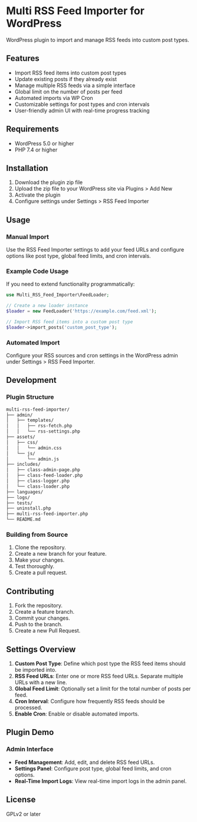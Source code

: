 # Multi RSS Feed Importer for WordPress

WordPress plugin to import and manage RSS feeds into custom post types.

## Features

- Import RSS feed items into custom post types
- Update existing posts if they already exist
- Manage multiple RSS feeds via a simple interface
- Global limit on the number of posts per feed
- Automated imports via WP Cron
- Customizable settings for post types and cron intervals
- User-friendly admin UI with real-time progress tracking

## Requirements

- WordPress 5.0 or higher
- PHP 7.4 or higher

## Installation

1. Download the plugin zip file
2. Upload the zip file to your WordPress site via Plugins > Add New
3. Activate the plugin
4. Configure settings under Settings > RSS Feed Importer

## Usage

### Manual Import

Use the RSS Feed Importer settings to add your feed URLs and configure options like post type, global feed limits, and cron intervals.

### Example Code Usage

If you need to extend functionality programmatically:

```php
use Multi_RSS_Feed_Importer\FeedLoader;

// Create a new loader instance
$loader = new FeedLoader('https://example.com/feed.xml');

// Import RSS feed items into a custom post type
$loader->import_posts('custom_post_type');
```

### Automated Import

Configure your RSS sources and cron settings in the WordPress admin under Settings > RSS Feed Importer.

## Development

### Plugin Structure

```bash
multi-rss-feed-importer/
├── admin/
│   ├── templates/
│   │   ├── rss-fetch.php
│   │   └── rss-settings.php
├── assets/
│   ├── css/
│   │   └── admin.css
│   └── js/
│       └── admin.js
├── includes/
│   ├── class-admin-page.php
│   ├── class-feed-loader.php
│   ├── class-logger.php
│   └── class-loader.php
├── languages/
├── logs/
├── tests/
├── uninstall.php
├── multi-rss-feed-importer.php
└── README.md
```

### Building from Source

1. Clone the repository.
2. Create a new branch for your feature.
3. Make your changes.
4. Test thoroughly.
5. Create a pull request.

## Contributing

1. Fork the repository.
2. Create a feature branch.
3. Commit your changes.
4. Push to the branch.
5. Create a new Pull Request.

## Settings Overview

1. **Custom Post Type**: Define which post type the RSS feed items should be imported into.
2. **RSS Feed URLs**: Enter one or more RSS feed URLs. Separate multiple URLs with a new line.
3. **Global Feed Limit**: Optionally set a limit for the total number of posts per feed.
4. **Cron Interval**: Configure how frequently RSS feeds should be processed.
5. **Enable Cron**: Enable or disable automated imports.

## Plugin Demo

### Admin Interface

- **Feed Management**: Add, edit, and delete RSS feed URLs.
- **Settings Panel**: Configure post type, global feed limits, and cron options.
- **Real-Time Import Logs**: View real-time import logs in the admin panel.

## License

GPLv2 or later
